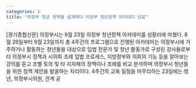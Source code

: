 ```yaml
---
categories: b
title: "의정부 청년 정책을 설계하다 의정부 청년정책 아카데미 성료"
---
```

[경기종합신문] 의정부시는 9월 23일 의정부 청년정책 아카데미를 성황리에 마쳤다. 8월 26일부터 9월 23일까지 총 4주간의 프로그램으로 진행된 아카데미는 의정부시에 거주하거나 활동하는 청년들을 대상으로 입법 전문가 및 청년 활동가로 구성된 강사들로부터 의정부시 정책과 시의회 조례 입법 프로세스, 지방정부와 의회의 기능 등을 알아보는 강의를 듣고 조별 토의 및 타 지자체의 정책이나 조례를 비교 분석하며 의정부시 청년들을 위한 정책 제안을 발굴하는 자리이다. 4주간의 교육 일정을 마무리하는 23일에는 청년, 의정부시의원, 관계 공